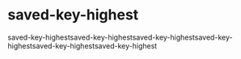 # saved-key-highest
saved-key-highestsaved-key-highestsaved-key-highestsaved-key-highestsaved-key-highestsaved-key-highest
